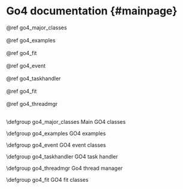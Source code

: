# Go4 documentation {#mainpage}

@ref go4_major_classes
<br>
<br>
@ref go4_examples
<br>
<br>
@ref go4_fit
<br>
<br>
@ref go4_event
<br>
<br>
@ref go4_taskhandler
<br>
<br>
@ref go4_fit
<br>
<br>
@ref go4_threadmgr
<br>
<br>


\defgroup go4_major_classes Main GO4 classes


\defgroup go4_examples GO4 examples


\defgroup go4_event GO4 event classes


\defgroup go4_taskhandler GO4 task handler


\defgroup go4_threadmgr Go4 thread manager


\defgroup go4_fit GO4 fit classes

